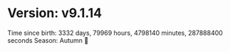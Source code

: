 # Version: v9.1.14
Time since birth: 3332 days, 79969 hours, 4798140 minutes, 287888400 seconds
Season: Autumn 🍁
